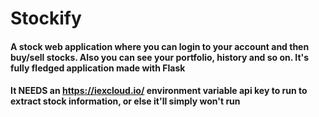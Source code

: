 # Stockify

#### A stock web application where you can login to your account and then buy/sell stocks. Also you can see your portfolio, history and so on. It's fully fledged application made with Flask

#### It NEEDS an https://iexcloud.io/ environment variable api key to run to extract stock information, or else it'll simply won't run
